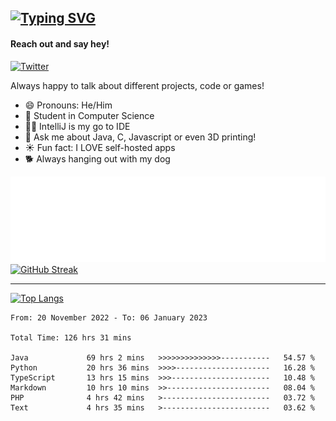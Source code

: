 ## [![Typing SVG](https://readme-typing-svg.demolab.com?font=Fira+Code&size=24&duration=4000&pause=500&color=37DCFF&width=435&lines=Programming+;Exploring;Learning;Gaming)](https://github.com/DynamicApproach?tab=repositories)
#### Reach out and say hey!
[![Twitter](https://img.shields.io/twitter/url/https/twitter.com/FailedToParse.svg?style=social&label=%20%40FailedToParse)](https://twitter.com/FailedToParse)


Always happy to talk about different projects, code or games!

- 😄 Pronouns: He/Him
- 🔭 Student in Computer Science
- 🧑‍💻 IntelliJ is my go to IDE
- 💬 Ask me about Java, C, Javascript or even 3D printing!
- ☀️ Fun fact: I LOVE self-hosted apps
- 🐕 Always hanging out with my dog

![metrics](/github-metrics.svg)  [![GitHub Streak](https://streak-stats.demolab.com?user=DynamicApproach&theme=dark-smoky&border_radius=0&date_format=M%20j%5B%2C%20Y%5D&border=00000000&background=00000000&stroke=9C13CB&ring=9412C1D5&fire=C46B2E&currStreakNum=36FEA9&sideNums=825AFFEA&currStreakLabel=FF36F0EA&sideLabels=825AFFEA&dates=825AFFEA)](https://github.com/DynamicApproach?tab=repositories)
  
  
  ---------------------------------
  
 [![Top Langs](https://github-readme-stats.vercel.app/api/top-langs/?username=Dynamicapproach&layout=compact&show_icons=true&card_width=300px&card_height=400px&theme=radical#gh-dark-mode-only)](https://github.com/DynamicApproach?tab=repositories)
<!--START_SECTION:waka-->

```text
From: 20 November 2022 - To: 06 January 2023

Total Time: 126 hrs 31 mins

Java             69 hrs 2 mins   >>>>>>>>>>>>>>-----------   54.57 %
Python           20 hrs 36 mins  >>>>---------------------   16.28 %
TypeScript       13 hrs 15 mins  >>>----------------------   10.48 %
Markdown         10 hrs 10 mins  >>-----------------------   08.04 %
PHP              4 hrs 42 mins   >------------------------   03.72 %
Text             4 hrs 35 mins   >------------------------   03.62 %
```

<!--END_SECTION:waka-->
